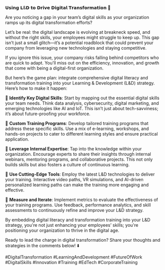 𝗨𝘀𝗶𝗻𝗴 𝗟&𝗗 𝘁𝗼 𝗗𝗿𝗶𝘃𝗲 𝗗𝗶𝗴𝗶𝘁𝗮𝗹 𝗧𝗿𝗮𝗻𝘀𝗳𝗼𝗿𝗺𝗮𝘁𝗶𝗼𝗻 🚀

Are you noticing a gap in your team’s digital skills as your organization ramps up its digital transformation efforts?

Let’s be real: the digital landscape is evolving at breakneck speed, and without the right skills, your employees might struggle to keep up. This gap isn’t just a small glitch—it’s a potential roadblock that could prevent your company from leveraging new technologies and staying competitive.

If you ignore this issue, your company risks falling behind competitors who are quick to adapt. You'll miss out on the efficiency, innovation, and growth that come with being a digital-first organization.

But here’s the game plan: integrate comprehensive digital literacy and transformation training into your Learning & Development (L&D) strategy. Here’s how to make it happen:

📌 **Identify Key Digital Skills**: Start by mapping out the essential digital skills your team needs. Think data analysis, cybersecurity, digital marketing, and emerging technologies like AI and IoT. This isn’t just about tech-savviness; it’s about future-proofing your workforce.

📌 **Custom Training Programs**: Develop tailored training programs that address these specific skills. Use a mix of e-learning, workshops, and hands-on projects to cater to different learning styles and ensure practical application.

📌 **Leverage Internal Expertise**: Tap into the knowledge within your organization. Encourage experts to share their insights through internal webinars, mentoring programs, and collaborative projects. This not only builds skills but also fosters a culture of continuous learning.

📌 **Use Cutting-Edge Tools**: Employ the latest L&D technologies to deliver your training. Interactive video paths, VR simulations, and AI-driven personalized learning paths can make the training more engaging and effective.

📌 **Measure and Iterate**: Implement metrics to evaluate the effectiveness of your training programs. Use feedback, performance analytics, and skill assessments to continuously refine and improve your L&D strategy.

By embedding digital literacy and transformation training into your L&D strategy, you're not just enhancing your employees’ skills; you're positioning your organization to thrive in the digital age.

Ready to lead the charge in digital transformation? Share your thoughts and strategies in the comments below! ⬇️

#DigitalTransformation #LearningAndDevelopment #FutureOfWork #DigitalSkills #Innovation #Training #EdTech #CorporateTraining
